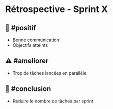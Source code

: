 # Rétrospective - Sprint X

## 💚 #positif
- Bonne communication
- Objectifs atteints

## ⚠️ #ameliorer
- Trop de tâches lancées en parallèle

## 🧠 #conclusion
- Réduire le nombre de tâches par sprint
